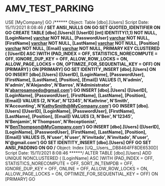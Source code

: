 # AMV_TEST_PARKING


USE [MyCompany]
GO
/****** Object:  Table [dbo].[Users]    Script Date: 15/11/2021 8:08:46 ******/
SET ANSI_NULLS ON
GO
SET QUOTED_IDENTIFIER ON
GO
CREATE TABLE [dbo].[Users](
	[UserID] [int] IDENTITY(1,1) NOT NULL,
	[LoginName] [varchar](100) NOT NULL,
	[PasswordUser] [varchar](100) NOT NULL,
	[FirstName] [varchar](100) NOT NULL,
	[LastName] [varchar](100) NOT NULL,
	[Position] [varchar](100) NOT NULL,
	[Email] [varchar](150) NOT NULL,
PRIMARY KEY CLUSTERED 
(
	[UserID] ASC
)WITH (PAD_INDEX = OFF, STATISTICS_NORECOMPUTE = OFF, IGNORE_DUP_KEY = OFF, ALLOW_ROW_LOCKS = ON, ALLOW_PAGE_LOCKS = ON, OPTIMIZE_FOR_SEQUENTIAL_KEY = OFF) ON [PRIMARY]
) ON [PRIMARY]
GO
SET IDENTITY_INSERT [dbo].[Users] ON 
GO
INSERT [dbo].[Users] ([UserID], [LoginName], [PasswordUser], [FirstName], [LastName], [Position], [Email]) VALUES (1, N'admin', N'admin', N'Alejandro', N'Barros', N'Administrator', N'abarrosamoedo@gmail.com')
GO
INSERT [dbo].[Users] ([UserID], [LoginName], [PasswordUser], [FirstName], [LastName], [Position], [Email]) VALUES (2, N'Kat', N'12345', N'Kathrine', N'Smith', N'Accounting', N'KathySmith@MyCompany.com')
GO
INSERT [dbo].[Users] ([UserID], [LoginName], [PasswordUser], [FirstName], [LastName], [Position], [Email]) VALUES (3, N'Ben', N'12345', N'Benjamin', N'Thompson', N'Receptionist', N'BenThompson@MyCompany.com')
GO
INSERT [dbo].[Users] ([UserID], [LoginName], [PasswordUser], [FirstName], [LastName], [Position], [Email]) VALUES (5, N'user', N'user', N'invitado', N'invitado', N'user', N'@gmail.com')
GO
SET IDENTITY_INSERT [dbo].[Users] OFF
GO
SET ANSI_PADDING ON
GO
/****** Object:  Index [UQ__Users__DB8464FF8DE6530D]    Script Date: 15/11/2021 8:08:46 ******/
ALTER TABLE [dbo].[Users] ADD UNIQUE NONCLUSTERED 
(
	[LoginName] ASC
)WITH (PAD_INDEX = OFF, STATISTICS_NORECOMPUTE = OFF, SORT_IN_TEMPDB = OFF, IGNORE_DUP_KEY = OFF, ONLINE = OFF, ALLOW_ROW_LOCKS = ON, ALLOW_PAGE_LOCKS = ON, OPTIMIZE_FOR_SEQUENTIAL_KEY = OFF) ON [PRIMARY]
GO
